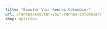 ```yaml
---
title: "Écouter Voir Rennes Colombier"
url: /rennes/ecouter-voir-rennes-colombier/
shop: opticien
---
```

